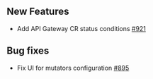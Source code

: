## New Features

- Add API Gateway CR status conditions [#921](https://github.com/kyma-project/api-gateway/pull/921)

## Bug fixes
- Fix UI for mutators configuration [#895](https://github.com/kyma-project/api-gateway/pull/895)